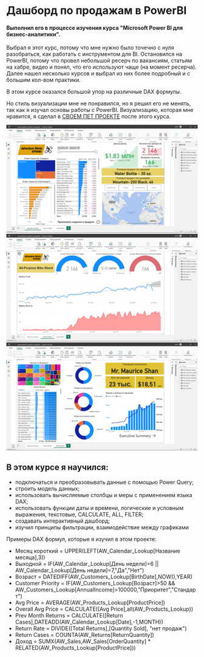 #  Дашборд по продажам в PowerBI

#### Выполнил его в процессе изучения курса "Microsoft Power BI для бизнес-аналитики". 

  Выбрал я этот курс, потому что мне нужно было точечно с нуля разобраться, как работать с инструментом для BI. Остановился на PowerBI, потому что провел небольшой ресерч по вакансиям, статьям на хабре, видео и понял, что его используют чаще (на момент ресерча). Далее нашел несколько курсов и выбрал из них более подробный и с большим кол-вом практики. 
  
   В этом курсе оказался большой упор на различные DAX формулы.
   
   Но стиль визуализации мне не понравился, но я решил его не менять, так как я изучал основы работы с PowerBI. 
Визуализацию, которая мне нравится, я сделал в [СВОЕМ ПЕТ ПРОЕКТЕ](https://github.com/Fuji-888/pet_project.SQL_PowerBI) после этого курса.

![Иллюстрация к проекту](https://github.com/Fuji-888/pet_project.PowerBI/blob/main/pbi_cycles1.png)
![Иллюстрация к проекту](https://github.com/Fuji-888/pet_project.PowerBI/blob/main/pbi_cycles2.png)
![Иллюстрация к проекту](https://github.com/Fuji-888/pet_project.PowerBI/blob/main/pbi_cycles3.png)

## В этом курсе я научился:
* подключаться и преобразовывать данные с помощью Power Query;
* строить модель данных;
* использовать вычисляемые столбцы и меры с применением языка DAX;
* использовать функции даты и времени, логические и условным выражения, текстовые, CALCULATE, ALL, FILTER;
* создавать интерактивный дашборд;
* изучил принципы фильтрации, взаимодействие между графиками

Примеры DAX формул, которые я изучил в этом проекте:

+ Месяц короткий = UPPER(LEFT(AW_Calendar_Lookup[Название месяца],3))
+ Выходной = IF(AW_Calendar_Lookup[День недели]=6 || AW_Calendar_Lookup[День недели]=7,"Да","Нет")
+ Возраст = DATEDIFF(AW_Customers_Lookup[BirthDate],NOW(),YEAR)
+ Customer Priority = IF(AW_Customers_Lookup[Возраст]>50 && AW_Customers_Lookup[AnnualIncome]>100000,"Приоритет","Стандарт")
+ Avg Price = AVERAGE(AW_Products_Lookup[ProductPrice])
+ Overall Avg Price = CALCULATE([Avg Price],all(AW_Products_Lookup))
+ Prev Month Returns = CALCULATE([Return Cases],DATEADD(AW_Calendar_Lookup[Date],-1,MONTH))
+ Return Rate = DIVIDE([Total Returns],[Quantity Sold], "нет продаж")
+ Return Cases = COUNTA(AW_Returns[ReturnQuantity])
+ Доход = SUMX(AW_Sales,AW_Sales[OrderQuantity] * RELATED(AW_Products_Lookup[ProductPrice]))


